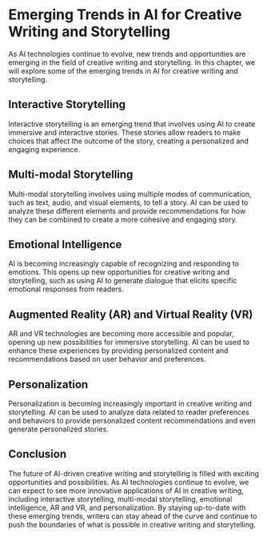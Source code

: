 Emerging Trends in AI for Creative Writing and Storytelling
======================================================================================================================================

As AI technologies continue to evolve, new trends and opportunities are emerging in the field of creative writing and storytelling. In this chapter, we will explore some of the emerging trends in AI for creative writing and storytelling.

Interactive Storytelling
------------------------

Interactive storytelling is an emerging trend that involves using AI to create immersive and interactive stories. These stories allow readers to make choices that affect the outcome of the story, creating a personalized and engaging experience.

Multi-modal Storytelling
------------------------

Multi-modal storytelling involves using multiple modes of communication, such as text, audio, and visual elements, to tell a story. AI can be used to analyze these different elements and provide recommendations for how they can be combined to create a more cohesive and engaging story.

Emotional Intelligence
----------------------

AI is becoming increasingly capable of recognizing and responding to emotions. This opens up new opportunities for creative writing and storytelling, such as using AI to generate dialogue that elicits specific emotional responses from readers.

Augmented Reality (AR) and Virtual Reality (VR)
-----------------------------------------------

AR and VR technologies are becoming more accessible and popular, opening up new possibilities for immersive storytelling. AI can be used to enhance these experiences by providing personalized content and recommendations based on user behavior and preferences.

Personalization
---------------

Personalization is becoming increasingly important in creative writing and storytelling. AI can be used to analyze data related to reader preferences and behaviors to provide personalized content recommendations and even generate personalized stories.

Conclusion
----------

The future of AI-driven creative writing and storytelling is filled with exciting opportunities and possibilities. As AI technologies continue to evolve, we can expect to see more innovative applications of AI in creative writing, including interactive storytelling, multi-modal storytelling, emotional intelligence, AR and VR, and personalization. By staying up-to-date with these emerging trends, writers can stay ahead of the curve and continue to push the boundaries of what is possible in creative writing and storytelling.
